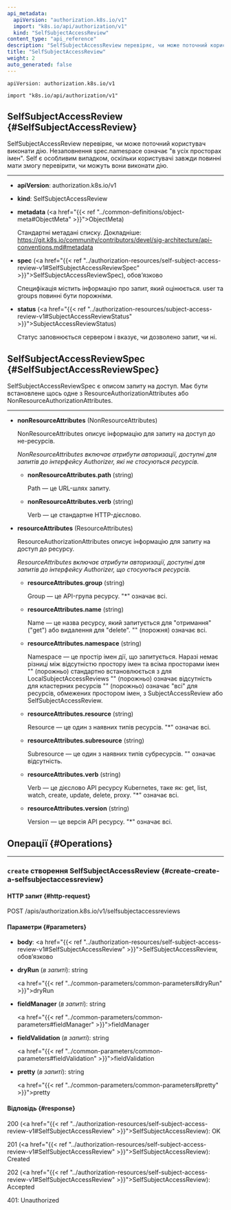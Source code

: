 ```yaml
---
api_metadata:
  apiVersion: "authorization.k8s.io/v1"
  import: "k8s.io/api/authorization/v1"
  kind: "SelfSubjectAccessReview"
content_type: "api_reference"
description: "SelfSubjectAccessReview перевіряє, чи може поточний користувач виконати дію."
title: "SelfSubjectAccessReview"
weight: 2
auto_generated: false
---
```


`apiVersion: authorization.k8s.io/v1`

`import "k8s.io/api/authorization/v1"`

## SelfSubjectAccessReview {#SelfSubjectAccessReview}

SelfSubjectAccessReview перевіряє, чи може поточний користувач виконати дію. Незаповнення spec.namespace означає "в усіх просторах імен". Self є особливим випадком, оскільки користувачі завжди повинні мати змогу перевірити, чи можуть вони виконати дію.

---

- **apiVersion**: authorization.k8s.io/v1

- **kind**: SelfSubjectAccessReview

- **metadata** (<a href="{{< ref "../common-definitions/object-meta#ObjectMeta" >}}">ObjectMeta</a>)

  Стандартні метадані списку. Докладніше: https://git.k8s.io/community/contributors/devel/sig-architecture/api-conventions.md#metadata

- **spec** (<a href="{{< ref "../authorization-resources/self-subject-access-review-v1#SelfSubjectAccessReviewSpec" >}}">SelfSubjectAccessReviewSpec</a>), обовʼязково

  Специфікація містить інформацію про запит, який оцінюється. user та groups повинні бути порожніми.

- **status** (<a href="{{< ref "../authorization-resources/subject-access-review-v1#SubjectAccessReviewStatus" >}}">SubjectAccessReviewStatus</a>)

  Статус заповнюється сервером і вказує, чи дозволено запит, чи ні.

## SelfSubjectAccessReviewSpec {#SelfSubjectAccessReviewSpec}

SelfSubjectAccessReviewSpec є описом запиту на доступ. Має бути встановлене щось одне з ResourceAuthorizationAttributes або NonResourceAuthorizationAttributes.

---

- **nonResourceAttributes** (NonResourceAttributes)

  NonResourceAttributes описує інформацію для запиту на доступ до не-ресурсів.

  <a name="NonResourceAttributes"></a>
  *NonResourceAttributes включає атрибути авторизації, доступні для запитів до інтерфейсу Authorizer, які не стосуються ресурсів.*

  - **nonResourceAttributes.path** (string)

    Path — це URL-шлях запиту.

  - **nonResourceAttributes.verb** (string)

    Verb — це стандартне HTTP-дієслово.

- **resourceAttributes** (ResourceAttributes)

  ResourceAuthorizationAttributes описує інформацію для запиту на доступ до ресурсу.

  <a name="ResourceAttributes"></a>
  *ResourceAttributes включає атрибути авторизації, доступні для запитів до інтерфейсу Authorizer, що стосуються ресурсів.*

  - **resourceAttributes.group** (string)

    Group — це API-група ресурсу. "*" означає всі.

  - **resourceAttributes.name** (string)

    Name — це назва ресурсу, який запитується для "отримання" ("get") або видалення для "delete". "" (порожня) означає всі.

  - **resourceAttributes.namespace** (string)

    Namespace — це простір імен дії, що запитується. Наразі немає різниці між відсутністю простору імен та всіма просторами імен "" (порожньо) стандартно встановлюється з для LocalSubjectAccessReviews "" (порожньо) означає відсутність для кластерних ресурсів "" (порожньо) означає "всі" для ресурсів, обмежених простором імен, з SubjectAccessReview або SelfSubjectAccessReview.

  - **resourceAttributes.resource** (string)

    Resource — це один з наявних типів ресурсів. "*" означає всі.

  - **resourceAttributes.subresource** (string)

    Subresource — це один з наявних типів субресурсів. "" означає відсутність.

  - **resourceAttributes.verb** (string)

    Verb — це дієслово API ресурсу Kubernetes, таке як: get, list, watch, create, update, delete, proxy. "*" означає всі.

  - **resourceAttributes.version** (string)

    Version — це версія API ресурсу. "*" означає всі.

## Операції {#Operations}

---

### `create` створення SelfSubjectAccessReview {#create-create-a-selfsubjectaccessreview}

#### HTTP запит {#http-request}

POST /apis/authorization.k8s.io/v1/selfsubjectaccessreviews

#### Параметри {#parameters}

- **body**: <a href="{{< ref "../authorization-resources/self-subject-access-review-v1#SelfSubjectAccessReview" >}}">SelfSubjectAccessReview</a>, обовʼязково

- **dryRun** (*в запиті*): string

  <a href="{{< ref "../common-parameters/common-parameters#dryRun" >}}">dryRun</a>

- **fieldManager** (*в запиті*): string

  <a href="{{< ref "../common-parameters/common-parameters#fieldManager" >}}">fieldManager</a>

- **fieldValidation** (*в запиті*): string

  <a href="{{< ref "../common-parameters/common-parameters#fieldValidation" >}}">fieldValidation</a>

- **pretty** (*в запиті*): string

  <a href="{{< ref "../common-parameters/common-parameters#pretty" >}}">pretty</a>

#### Відповідь {#response}

200 (<a href="{{< ref "../authorization-resources/self-subject-access-review-v1#SelfSubjectAccessReview" >}}">SelfSubjectAccessReview</a>): OK

201 (<a href="{{< ref "../authorization-resources/self-subject-access-review-v1#SelfSubjectAccessReview" >}}">SelfSubjectAccessReview</a>): Created

202 (<a href="{{< ref "../authorization-resources/self-subject-access-review-v1#SelfSubjectAccessReview" >}}">SelfSubjectAccessReview</a>): Accepted

401: Unauthorized